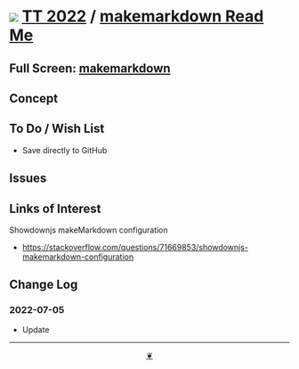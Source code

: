 # [![](https://pushme-pullyou.github.io/tootoo-2022/lib01/assets/icons/mark-github.svg )](https://github.com/pushme-pullyou/tootoo-2022/ "Source code on GitHub" ) [TT 2022]( https://pushme-pullyou.github.io/tootoo-2022/ "Home page" ) / [makemarkdown Read Me]( https://pushme-pullyou.github.io/tootoo-2022/#sandbox/html-to-markdown/README.md)


<!--@@@
<div class=iframe-resize ><iframe src=https://pushme-pullyou.github.io/tootoo-2022/ sandbox/html-to-markdown/ height=100% width=100% ></iframe></div>
_"makemarkdown" in a resizable window. One finger to rotate. Two to zoom._
@@@-->

## Full Screen: [makemarkdown]( https://pushme-pullyou.github.io/tootoo-2022/sandbox/html-to-markdown/ )


## Concept


## To Do / Wish List

* Save directly to GitHub


## Issues


## Links of Interest

Showdownjs makeMarkdown configuration

* https://stackoverflow.com/questions/71669853/showdownjs-makemarkdown-configuration


## Change Log


### 2022-07-05

* Update


***

<center title="Hello! Click me to go up to the top" ><a class=aDingbat href=javascript:window.main.scrollTo(0,0);> ❦ </a></center>
